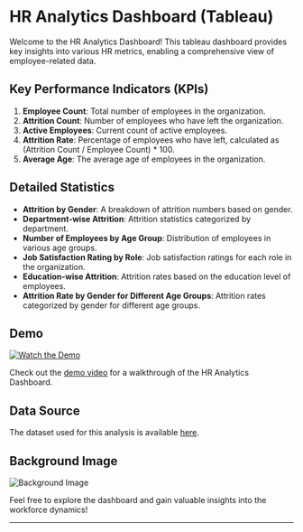 # HR Analytics Dashboard (Tableau)

Welcome to the HR Analytics Dashboard! This tableau dashboard provides key insights into various HR metrics, enabling a comprehensive view of employee-related data.

## Key Performance Indicators (KPIs)

1. **Employee Count**: Total number of employees in the organization.
2. **Attrition Count**: Number of employees who have left the organization.
3. **Active Employees**: Current count of active employees.
4. **Attrition Rate**: Percentage of employees who have left, calculated as (Attrition Count / Employee Count) * 100.
5. **Average Age**: The average age of employees in the organization.

## Detailed Statistics

- **Attrition by Gender**: A breakdown of attrition numbers based on gender.
- **Department-wise Attrition**: Attrition statistics categorized by department.
- **Number of Employees by Age Group**: Distribution of employees in various age groups.
- **Job Satisfaction Rating by Role**: Job satisfaction ratings for each role in the organization.
- **Education-wise Attrition**: Attrition rates based on the education level of employees.
- **Attrition Rate by Gender for Different Age Groups**: Attrition rates categorized by gender for different age groups.

## Demo

[![Watch the Demo](PLACEHOLDER_FOR_DEMO_THUMBNAIL)](LINK_TO_DEMO_VIDEO)

Check out the [demo video](LINK_TO_DEMO_VIDEO) for a walkthrough of the HR Analytics Dashboard.

## Data Source

The dataset used for this analysis is available [here]([LINK_TO_DATASET](https://github.com/Sayan-15/HR_Analytics_Dashboard/blob/main/HR%20Data.xlsx)).

## Background Image

![Background Image]([LINK_TO_BACKGROUND_IMAGE](https://github.com/Sayan-15/HR_Analytics_Dashboard/blob/main/HR%20background.png))

Feel free to explore the dashboard and gain valuable insights into the workforce dynamics!

---

